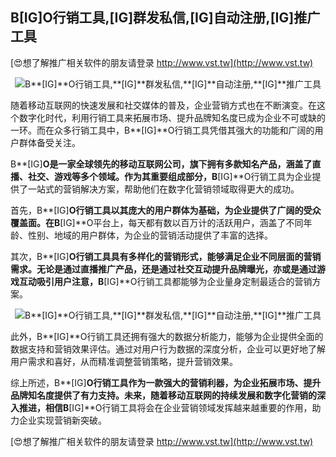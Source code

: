 ## **B**[IG]**O行销工具,**[IG]**群发私信,**[IG]**自动注册,**[IG]**推广工具**

[😍想了解推广相关软件的朋友请登录 http://www.vst.tw](http://www.vst.tw)

 <center><img src="https://vst.tw/MP4/tuiguang/png/8.png" alt="B**[IG]**O行销工具,**[IG]**群发私信,**[IG]**自动注册,**[IG]**推广工具"></center>

随着移动互联网的快速发展和社交媒体的普及，企业营销方式也在不断演变。在这个数字化时代，利用行销工具来拓展市场、提升品牌知名度已成为企业不可或缺的一环。而在众多行销工具中，B**[IG]**O行销工具凭借其强大的功能和广阔的用户群体备受关注。

B**[IG]**O是一家全球领先的移动互联网公司，旗下拥有多款知名产品，涵盖了直播、社交、游戏等多个领域。作为其重要组成部分，B**[IG]**O行销工具为企业提供了一站式的营销解决方案，帮助他们在数字化营销领域取得更大的成功。

首先，B**[IG]**O行销工具以其庞大的用户群体为基础，为企业提供了广阔的受众覆盖面。在B**[IG]**O平台上，每天都有数以百万计的活跃用户，涵盖了不同年龄、性别、地域的用户群体，为企业的营销活动提供了丰富的选择。

其次，B**[IG]**O行销工具具有多样化的营销形式，能够满足企业不同层面的营销需求。无论是通过直播推广产品，还是通过社交互动提升品牌曝光，亦或是通过游戏互动吸引用户注意，B**[IG]**O行销工具都能够为企业量身定制最适合的营销方案。

 <center><img src="https://vst.tw/MP4/tuiguang/png/2.png" alt="B**[IG]**O行销工具,**[IG]**群发私信,**[IG]**自动注册,**[IG]**推广工具"></center>

此外，B**[IG]**O行销工具还拥有强大的数据分析能力，能够为企业提供全面的数据支持和营销效果评估。通过对用户行为数据的深度分析，企业可以更好地了解用户需求和喜好，从而精准调整营销策略，提升营销效果。

综上所述，B**[IG]**O行销工具作为一款强大的营销利器，为企业拓展市场、提升品牌知名度提供了有力支持。未来，随着移动互联网的持续发展和数字化营销的深入推进，相信B**[IG]**O行销工具将会在企业营销领域发挥越来越重要的作用，助力企业实现营销新突破。

[😍想了解推广相关软件的朋友请登录 http://www.vst.tw](http://www.vst.tw)



